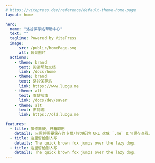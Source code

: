 ```yaml
---
# https://vitepress.dev/reference/default-theme-home-page
layout: home

hero:
  name: "洛谷保存站帮助中心"
  text: ""
  tagline: Powered by VitePress
  image:
      src: /public/homePage.svg
      alt: 背景图片
  actions:
    - theme: brand
      text: 阅读帮助文档
      link: /docs/home
    - theme: brand
      text: 洛谷保存站
      link: https://www.luogu.me
    - theme: alt
      text: 贡献指南
      link: /docs/dev/saver
    - theme: alt
      text: 旧前端
      link: https://old.luogu.me

features:
  - title: 操作简便，开箱即用
    details: 只需将需要保存的专栏/剪切板的 URL 改成 `.me` 即可保存查看。
  - title: 这里留给别人写
    details: The quick brown fox jumps over the lazy dog.
  - title: 这里留给别人写
    details: The quick brown fox jumps over the lazy dog.
---
```


